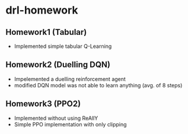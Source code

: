 # drl-homework

## Homework1 (Tabular)
- Implemented simple tabular Q-Learning

## Homework2 (Duelling DQN)
- Impelemented a duelling reinforcement agent
- modified DQN model was not able to learn anything (avg. of 8 steps)

## Homework3 (PPO2)
- Implemented without using ReAllY
- Simple PPO implementation with only clipping
